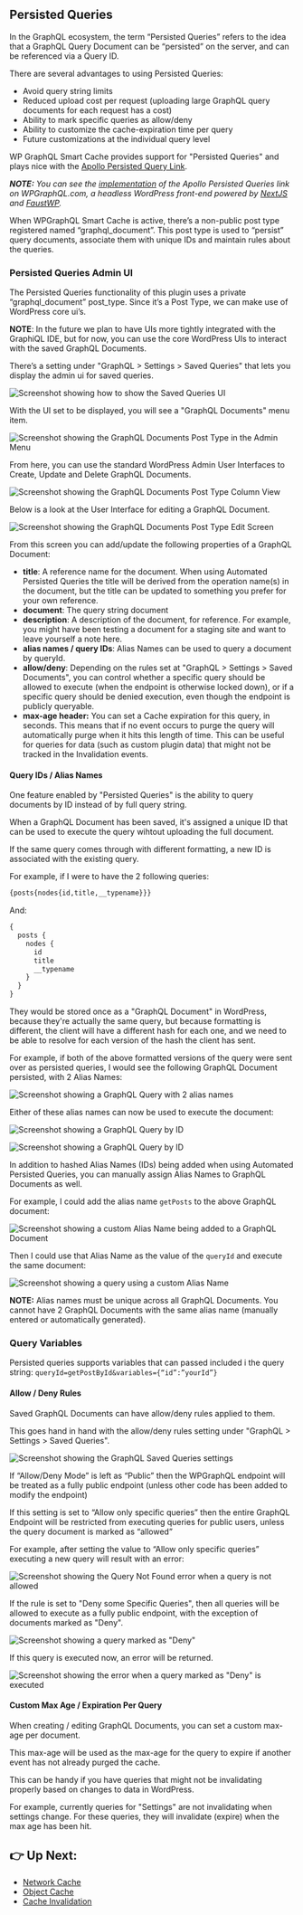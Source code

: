 ## Persisted Queries

In the GraphQL ecosystem, the term “Persisted Queries” refers to the idea that a GraphQL Query Document can be “persisted” on the server, and can be referenced via a Query ID.

There are several advantages to using Persisted Queries:

- Avoid query string limits
- Reduced upload cost per request (uploading large GraphQL query documents for each request has a cost)
- Ability to mark specific queries as allow/deny
- Ability to customize the cache-expiration time per query
- Future customizations at the individual query level

WP GraphQL Smart Cache provides support for "Persisted Queries" and plays nice with the [Apollo Persisted Query Link](https://www.apollographql.com/docs/react/api/link/persisted-queries/).

_**NOTE:** You can see the [implementation](https://github.com/wp-graphql/wpgraphql.com/blob/bab1429c0f25ba93ddd3dfba2e6998eec67b331a/src/plugins/PersistedQueriesPlugin.js) of the Apollo Persisted Queries link on WPGraphQL.com, a headless WordPress front-end powered by [NextJS](https://nextjs.org) and [FaustWP](https://www.npmjs.com/package/@faustwp/core)._

When WPGraphQL Smart Cache is active, there’s a non-public post type registered named “graphql_document”. This post type is used to “persist” query documents, associate them with unique IDs and maintain rules about the queries.

### Persisted Queries Admin UI

The Persisted Queries functionality of this plugin uses a private  “graphql_document” post_type. Since it’s a Post Type, we can make use of WordPress core ui’s.

**NOTE**: In the future we plan to have UIs more tightly integrated with the GraphiQL IDE, but for now, you can use the core WordPress UIs to interact with the saved GraphQL Documents.

There’s a setting under "GraphQL > Settings > Saved Queries" that lets you display the admin ui for saved queries.

![Screenshot showing how to show the Saved Queries UI](./images/show-saved-queries.png)

With the UI set to be displayed, you will see a "GraphQL Documents" menu item.

![Screenshot showing the GraphQL Documents Post Type in the Admin Menu](./images/graphql-documents-post-type.png)

From here, you can use the standard WordPress Admin User Interfaces to Create, Update and Delete GraphQL Documents.

![Screenshot showing the GraphQL Documents Post Type Column View](./images/graphql-documents-column-view.png)

Below is a look at the User Interface for editing a GraphQL Document.

![Screenshot showing the GraphQL Documents Post Type Edit Screen](./images/graphql-document-edit-screen.png)

From this screen you can add/update the following properties of a GraphQL Document:

- **title**: A reference name for the document. When using Automated Persisted Queries the title will be derived from the operation name(s) in the document, but the title can be updated to something you prefer for your own reference.
- **document**: The query string document
- **description**: A description of the document, for reference. For example, you might have been testing a document for a staging site and want to leave yourself a note here.
- **alias names / query IDs**: Alias Names can be used to query a document by queryId.
- **allow/deny**: Depending on the rules set at "GraphQL > Settings > Saved Documents", you can control whether a specific query should be allowed to execute (when the endpoint is otherwise locked down), or if a specific query should be denied execution, even though the endpoint is publicly queryable.
- **max-age header:** You can set a Cache expiration for this query, in seconds. This means that if no event occurs to purge the query will automatically purge when it hits this length of time. This can be useful for queries for data (such as custom plugin data) that might not be tracked in the Invalidation events.

#### Query IDs / Alias Names

One feature enabled by "Persisted Queries" is the ability to query documents by ID instead of by full query string.

When a GraphQL Document has been saved, it's assigned a unique ID that can be used to execute the query wihtout uploading the full document.

If the same query comes through with different formatting, a new ID is associated with the existing query.

For example, if I were to have the 2 following queries:

```graphql
{posts{nodes{id,title,__typename}}}
```

And:

```graphql
{
  posts {
    nodes {
      id
      title
      __typename
    }
  }
}
```

They would be stored once as a "GraphQL Document" in WordPress, because they're actually the same query, but because formatting is different, the client will have a different hash for each one, and we need to be able to resolve for each version of the hash the client has sent.

For example, if both of the above formatted versions of the query were sent over as persisted queries, I would see the following GraphQL Document persisted, with 2 Alias Names:

![Screenshot showing a GraphQL Query with 2 alias names](./images/graphql-document-multiple-ids.png)

Either of these alias names can now be used to execute the document:

![Screenshot showing a GraphQL Query by ID](./images/graphql-queryId-1.png)

![Screenshot showing a GraphQL Query by ID](./images/graphql-queryId-2.png)

In addition to hashed Alias Names (IDs) being added when using Automated Persisted Queries, you can manually assign Alias Names to GraphQL Documents as well.

For example, I could add the alias name `getPosts` to the above GraphQL document:

![Screenshot showing a custom Alias Name being added to a GraphQL Document](./images/add-alias-name.png)

Then I could use that Alias Name as the value of the `queryId` and execute the same document:

![Screenshot showing a query using a custom Alias Name](./images/query-custom-alias.png)

**NOTE:** Alias names must be unique across all GraphQL Documents. You cannot have 2 GraphQL Documents with the same alias name (manually entered or automatically generated).

### Query Variables

Persisted queries supports variables that can passed included i the query string: `queryId=getPostById&variables={“id”:”yourId”}`

#### Allow / Deny Rules

Saved GraphQL Documents can have allow/deny rules applied to them.

This goes hand in hand with the allow/deny rules setting under "GraphQL > Settings > Saved Queries".

![Screenshot showing the GraphQL Saved Queries settings](./images/graphql-saved-queries-settings.png)

If “Allow/Deny Mode” is left as “Public” then the WPGraphQL endpoint will be treated as a fully public endpoint (unless other code has been added to modify the endpoint)

If this setting is set to “Allow only specific queries” then the entire GraphQL Endpoint will be restricted from executing queries for public users, unless the query document is marked as “allowed”

For example, after setting the value to “Allow only specific queries” executing a new query will result with an error:

![Screenshot showing the Query Not Found error when a query is not allowed](./images/query-not-found-errror.png)

If the rule is set to "Deny some Specific Queries", then all queries will be allowed to execute as a fully public endpoint, with the exception of documents marked as "Deny".

![Screenshot showing a query marked as "Deny"](./images/deny-single-query.png)

If this query is executed now, an error will be returned.

![Screenshot showing the error when a query marked as "Deny" is executed](./images/denied-query-error.png)

#### Custom Max Age / Expiration Per Query

When creating / editing GraphQL Documents, you can set a custom max-age per document.

This max-age will be used as the max-age for the query to expire if another event has not already purged the cache.

This can be handy if you have queries that might not be invalidating properly based on changes to data in WordPress.

For example, currently queries for "Settings" are not invalidating when settings change. For these queries, they will invalidate (expire) when the max age has been hit.

## 👉 Up Next:

- [Network Cache](./docs/network-cache.md)
- [Object Cache](./docs/object-cache.md)
- [Cache Invalidation](./docs/cache-invalidation.md)
